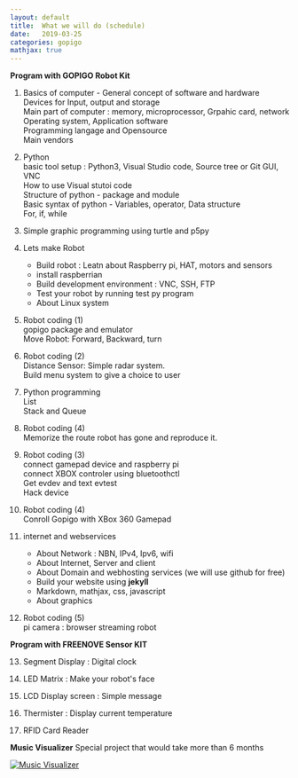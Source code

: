 ```yaml
---
layout: default
title:  What we will do (schedule)
date:   2019-03-25 
categories: gopigo
mathjax: true
---
```


**Program with GOPIGO Robot Kit**
1. Basics of computer - General concept of software and hardware   
    Devices for Input, output and storage  
    Main part of computer : memory, microprocessor, Grpahic card, network  
    Operating system, Application software  
    Programming langage and Opensource   
    Main vendors  

2. Python  
    basic tool setup : Python3, Visual Studio code, Source tree or Git GUI, VNC  
    How to use Visual stutoi code  
    Structure of python - package and module  
    Basic syntax of python - Variables, operator, Data structure  
    For, if, while   

3. Simple graphic programming using turtle and p5py   

4. Lets make Robot  
    * Build robot : Leatn about Raspberry pi, HAT, motors and sensors   
    * install raspberrian   
    * Build development environment : VNC, SSH, FTP   
    * Test your robot by running test py program   
    * About Linux system    
  
5. Robot coding (1)  
    gopigo package and emulator   
    Move Robot: Forward, Backward, turn    
   
6. Robot coding (2)  
    Distance Sensor: Simple radar system.   
    Build menu system to give a choice to user  

7. Python programming  
    List  
    Stack and Queue   

8. Robot coding (4)  
    Memorize the route robot has gone and reproduce it.  

9. Robot coding (3)  
    connect gamepad device and raspberry pi  
    connect XBOX controler using bluetoothctl  
    Get evdev and text evtest  
    Hack device  

10. Robot coding (4)  
    Conroll Gopigo with XBox 360 Gamepad  

11. internet and webservices  
    * About Network : NBN, IPv4, Ipv6, wifi  
    * About Internet, Server and client  
    * About Domain and webhosting services (we will use github for free)  
    * Build your website using **jekyll**  
    * Markdown, mathjax, css, javascript  
    * About graphics  

12. Robot coding (5)  
    pi camera : browser streaming robot   

**Program with FREENOVE Sensor KIT**  

13. Segment Display : Digital clock  

14. LED Matrix : Make your robot's face  

15. LCD Display screen : Simple message

16. Thermister : Display current temperature

17. RFID Card Reader

**Music Visualizer**
Special project that would take more than 6 months

[![Music Visualizer](https://img.youtube.com/vi/Ix9cpKzIxDA/0.jpg)](https://www.youtube.com/watch?v=Ix9cpKzIxDA "LED Music Visualizer - Rainbow Test")    

